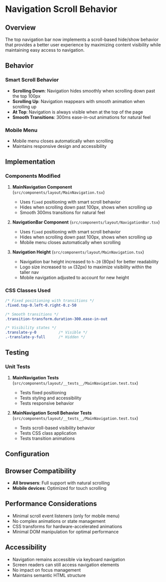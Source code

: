 # Navigation Scroll Behavior

## Overview

The top navigation bar now implements a scroll-based hide/show behavior that provides a better user experience by maximizing content visibility while maintaining easy access to navigation.

## Behavior

### Smart Scroll Behavior

- **Scrolling Down**: Navigation hides smoothly when scrolling down past the top 100px
- **Scrolling Up**: Navigation reappears with smooth animation when scrolling up
- **At Top**: Navigation is always visible when at the top of the page
- **Smooth Transitions**: 300ms ease-in-out animations for natural feel

### Mobile Menu

- Mobile menu closes automatically when scrolling
- Maintains responsive design and accessibility

## Implementation

### Components Modified

1. **MainNavigation Component** (`src/components/layout/MainNavigation.tsx`)
   - Uses `fixed` positioning with smart scroll behavior
   - Hides when scrolling down past 100px, shows when scrolling up
   - Smooth 300ms transitions for natural feel

2. **NavigationBar Component** (`src/components/layout/NavigationBar.tsx`)
   - Uses `fixed` positioning with smart scroll behavior
   - Hides when scrolling down past 100px, shows when scrolling up
   - Mobile menu closes automatically when scrolling

3. **Navigation Height** (`src/components/layout/MainNavigation.tsx`)
   - Navigation bar height increased to `h-20` (80px) for better readability
   - Logo size increased to `sm` (32px) to maximize visibility within the taller nav
   - Mobile navigation adjusted to account for new height

### CSS Classes Used

```css
/* Fixed positioning with transitions */
.fixed.top-0.left-0.right-0.z-50

/* Smooth transitions */
.transition-transform.duration-300.ease-in-out

/* Visibility states */
.translate-y-0          /* Visible */
.-translate-y-full      /* Hidden */
```

## Testing

### Unit Tests

1. **MainNavigation Tests** (`src/components/layout/__tests__/MainNavigation.test.tsx`)
   - Tests fixed positioning
   - Tests styling and accessibility
   - Tests responsive behavior

2. **MainNavigation Scroll Behavior Tests** (`src/components/layout/__tests__/MainNavigation.test.tsx`)
   - Tests scroll-based visibility behavior
   - Tests CSS class application
   - Tests transition animations

## Configuration

## Browser Compatibility

- **All browsers**: Full support with natural scrolling
- **Mobile devices**: Optimized for touch scrolling

## Performance Considerations

- Minimal scroll event listeners (only for mobile menu)
- No complex animations or state management
- CSS transforms for hardware-accelerated animations
- Minimal DOM manipulation for optimal performance

## Accessibility

- Navigation remains accessible via keyboard navigation
- Screen readers can still access navigation elements
- No impact on focus management
- Maintains semantic HTML structure
